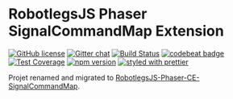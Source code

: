 RobotlegsJS Phaser SignalCommandMap Extension
===

[![GitHub license](https://img.shields.io/badge/license-MIT-green.svg)](https://github.com/RobotlegsJS/RobotlegsJS-Phaser-SignalCommandMap/blob/master/LICENSE)
[![Gitter chat](https://badges.gitter.im/RobotlegsJS/RobotlegsJS.svg)](https://gitter.im/RobotlegsJS/RobotlegsJS)
[![Build Status](https://secure.travis-ci.org/RobotlegsJS/RobotlegsJS-Phaser-SignalCommandMap.svg?branch=master)](https://travis-ci.org/RobotlegsJS/RobotlegsJS-Phaser-SignalCommandMap)
[![codebeat badge](https://codebeat.co/badges/c8db23f8-561c-4839-9f74-1d704e27fadb)](https://codebeat.co/projects/github-com-robotlegsjs-robotlegsjs-phaser-signalcommandmap-master)
[![Test Coverage](https://codeclimate.com/github/RobotlegsJS/RobotlegsJS-Phaser-SignalCommandMap/badges/coverage.svg)](https://codeclimate.com/github/RobotlegsJS/RobotlegsJS-Phaser-SignalCommandMap/coverage)
[![npm version](https://badge.fury.io/js/%40robotlegsjs%2Fphaser-signalcommandmap.svg)](https://badge.fury.io/js/%40robotlegsjs%2Fphaser-signalcommandmap)
[![styled with prettier](https://img.shields.io/badge/styled_with-prettier-ff69b4.svg)](https://github.com/prettier/prettier)

Projet renamed and migrated to [RobotlegsJS-Phaser-CE-SignalCommandMap](https://github.com/RobotlegsJS/RobotlegsJS-Phaser-CE-SignalCommandMap).
